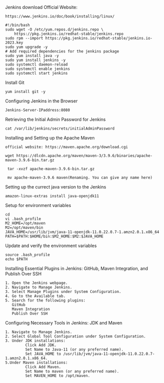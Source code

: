 Jenkins  download 
Official Website:
```
https://www.jenkins.io/doc/book/installing/linux/
```
```
#!/bin/bash
sudo wget -O /etc/yum.repos.d/jenkins.repo \
    https://pkg.jenkins.io/redhat-stable/jenkins.repo
sudo rpm --import https://pkg.jenkins.io/redhat-stable/jenkins.io-2023.key
sudo yum upgrade -y
# Add required dependencies for the jenkins package
sudo yum install java -y
sudo yum install jenkins -y
sudo systemctl daemon-reload
sudo systemctl enable jenkins
sudo systemctl start jenkins
```
Install Git
```
yum install git -y
```
Configuring Jenkins in the Browser
```
Jenkins-Server-IPaddress:8080
```
Retrieving the Initial Admin Password for Jenkins
```
cat /var/lib/jenkins/secrets/initialAdminPassword
```
Installing and Setting up the Apache Maven
```
official website: https://maven.apache.org/download.cgi

wget https://dlcdn.apache.org/maven/maven-3/3.9.6/binaries/apache-maven-3.9.6-bin.tar.gz

 tar -xvzf apache-maven-3.9.6-bin.tar.gz

 mv apache-maven-3.9.6 maven(Renaming. You can give any name here)
```
Setting up the currect java version to the Jenkins
```
amazon-linux-extras install java-openjdk11
```
Setup for environment variables
```
cd
vi .bash_profile
M2_HOME=/opt/maven
M2=/opt/maven/bin
JAVA_HOME=/usr/lib/jvm/java-11-openjdk-11.0.22.0.7-1.amzn2.0.1.x86_64
PATH=$PATH:$HOME/bin:$M2_HOME:$M2:$JAVA_HOME
 ```
Update and verify the environment variables 
```
source .bash_profile
echo $PATH
```
Installing Essential Plugins in Jenkins: GitHub, Maven Integration, and Publish Over SSH
```
1. Open the Jenkins webpage.
2. Navigate to Manage Jenkins.
3. Select Manage Plugins under System Configuration.
4. Go to the Available tab.
5. Search for the following plugins:
   GitHub
   Maven Integration
   Publish Over SSH
```
Configuring Necessary Tools in Jenkins: JDK and Maven
```
1. Navigate to Manage Jenkins.
2. Select Global Tool Configuration under System Configuration.
3. Under JDK installations:
         Click Add JDK.
         Set Name to Java-11 (or any preferred name).
         Set JAVA_HOME to /usr/lib/jvm/java-11-openjdk-11.0.22.0.7-1.amzn2.0.1.x86_64.
5.Under Maven installations:
         Click Add Maven.
         Set Name to maven (or any preferred name).
         Set MAVEN_HOME to /opt/maven.
```



